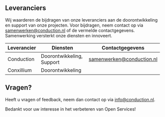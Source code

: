 ## Leveranciers

Wij waarderen de bijdragen van onze leveranciers aan de doorontwikkeling en support van onze projecten. Voor bijdragen, neem contact op via <samenwerken@conduction.nl> of de vermelde contactgegevens. Samenwerking versterkt onze diensten en innoveert.

| Leverancier | Diensten | Contactgegevens |
|-------------|---------------------|---------|
|    Conduction         |       Doorontwikkeling, Support     |     <samenwerken@conduction.nl>    |
|      Conxillium       |      Doorontwikkeling               |         |

## Vragen?

Heeft u vragen of feedback, neem dan contact op via <info@conduction.nl>.

Bedankt voor uw interesse in het verbeteren van Open Services!
